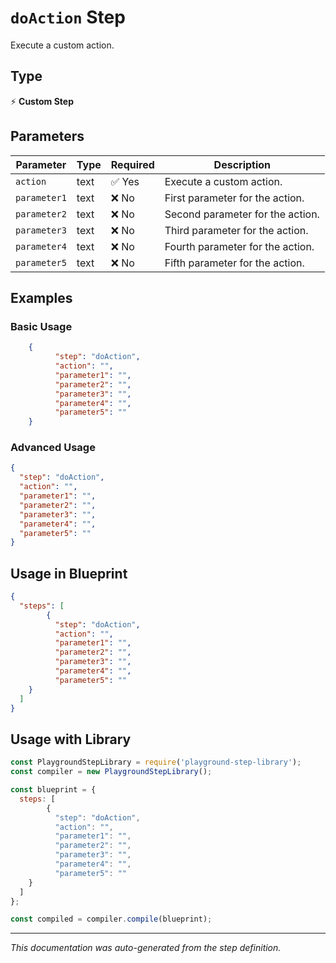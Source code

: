 # `doAction` Step

Execute a custom action.

## Type
⚡ **Custom Step**

## Parameters

| Parameter | Type | Required | Description |
|-----------|------|----------|-------------|
| `action` | text | ✅ Yes | Execute a custom action. |
| `parameter1` | text | ❌ No | First parameter for the action. |
| `parameter2` | text | ❌ No | Second parameter for the action. |
| `parameter3` | text | ❌ No | Third parameter for the action. |
| `parameter4` | text | ❌ No | Fourth parameter for the action. |
| `parameter5` | text | ❌ No | Fifth parameter for the action. |


## Examples

### Basic Usage
```json
    {
          "step": "doAction",
          "action": "",
          "parameter1": "",
          "parameter2": "",
          "parameter3": "",
          "parameter4": "",
          "parameter5": ""
    }
```

### Advanced Usage
```json
{
  "step": "doAction",
  "action": "",
  "parameter1": "",
  "parameter2": "",
  "parameter3": "",
  "parameter4": "",
  "parameter5": ""
}
```

## Usage in Blueprint

```json
{
  "steps": [
        {
          "step": "doAction",
          "action": "",
          "parameter1": "",
          "parameter2": "",
          "parameter3": "",
          "parameter4": "",
          "parameter5": ""
    }
  ]
}
```

## Usage with Library

```javascript
const PlaygroundStepLibrary = require('playground-step-library');
const compiler = new PlaygroundStepLibrary();

const blueprint = {
  steps: [
        {
          "step": "doAction",
          "action": "",
          "parameter1": "",
          "parameter2": "",
          "parameter3": "",
          "parameter4": "",
          "parameter5": ""
    }
  ]
};

const compiled = compiler.compile(blueprint);
```

---

*This documentation was auto-generated from the step definition.*
